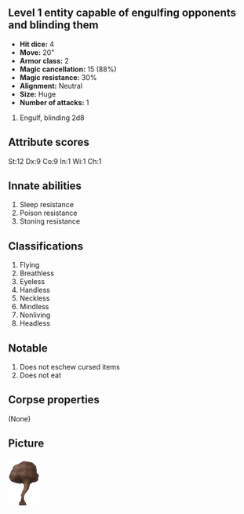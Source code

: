 ## Level 1 entity capable of engulfing opponents and blinding them

- **Hit dice:** 4
- **Move:** 20"
- **Armor class:** 2
- **Magic cancellation:** 15 (88%)
- **Magic resistance:** 30%
- **Alignment:** Neutral
- **Size:** Huge
- **Number of attacks:** 1
1. Engulf, blinding 2d8

## Attribute scores

St:12 Dx:9 Co:9 In:1 Wi:1 Ch:1

## Innate abilities

1. Sleep resistance
2. Poison resistance
3. Stoning resistance

## Classifications

1. Flying
2. Breathless
3. Eyeless
4. Handless
5. Neckless
6. Mindless
7. Nonliving
8. Headless

## Notable

1. Does not eschew cursed items
2. Does not eat

## Corpse properties

(None)

## Picture

![Dust vortex](https://github.com/hyvanmielenpelit/GnollHackTileSet/blob/main/Monsters/dust_vortex/dust_vortex.png)
